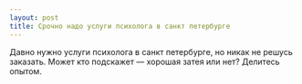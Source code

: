 ```yaml
---
layout: post 
title: Срочно надо услуги психолога в санкт петербурге 
--- 
```

Давно нужно услуги психолога в санкт петербурге, но никак не решусь заказать. Может кто подскажет — хорошая затея или нет? Делитесь опытом.